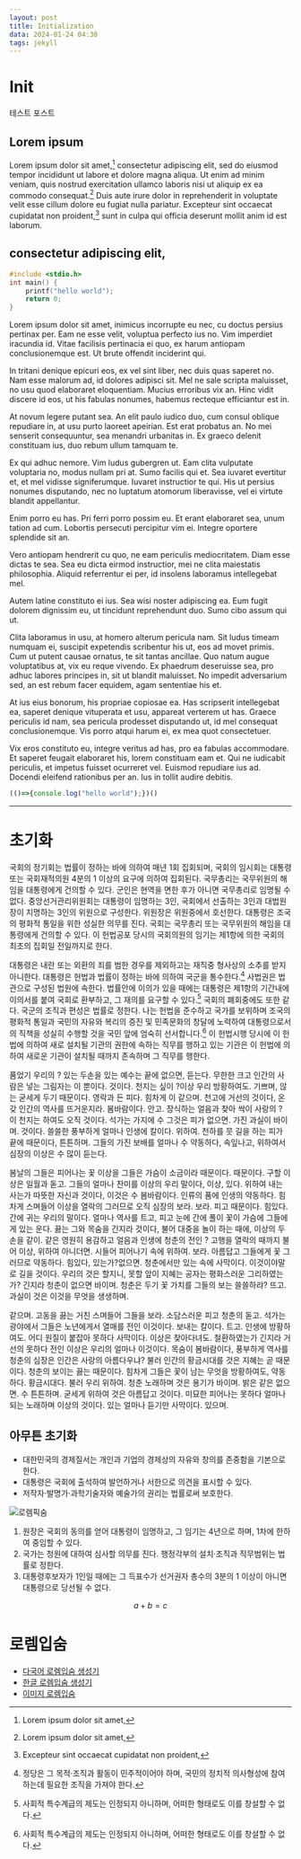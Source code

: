 ```yaml
---
layout: post
title: Initialization
data: 2024-01-24 04:30
tags: jekyll
---
```


# Init

테스트 포스트

## Lorem ipsum

Lorem ipsum dolor sit amet,[^1] consectetur adipiscing elit, sed do eiusmod tempor incididunt ut labore et dolore magna aliqua. Ut enim ad minim veniam, quis nostrud exercitation ullamco laboris nisi ut aliquip ex ea commodo consequat.[^1] Duis aute irure dolor in reprehenderit in voluptate velit esse cillum dolore eu fugiat nulla pariatur. Excepteur sint occaecat cupidatat non proident,[^2] sunt in culpa qui officia deserunt mollit anim id est laborum.

[^1]:Lorem ipsum dolor sit amet,
[^2]:Excepteur sint occaecat cupidatat non proident,

## consectetur adipiscing elit,

```c
#include <stdio.h>
int main() {
	printf("hello world");
	return 0;
}
```
Lorem ipsum dolor sit amet, inimicus incorrupte eu nec, cu doctus persius pertinax per. Eam ne esse velit, voluptua perfecto ius no. Vim imperdiet iracundia id. Vitae facilisis pertinacia ei quo, ex harum antiopam conclusionemque est. Ut brute offendit inciderint qui.

In tritani denique epicuri eos, ex vel sint liber, nec duis quas saperet no. Nam esse malorum ad, id dolores adipisci sit. Mel ne sale scripta maluisset, no usu quod elaboraret eloquentiam. Mucius erroribus vix an. Hinc vidit discere id eos, ut his fabulas nonumes, habemus recteque efficiantur est in.

At novum legere putant sea. An elit paulo iudico duo, cum consul oblique repudiare in, at usu purto laoreet apeirian. Est erat probatus an. No mei senserit consequuntur, sea menandri urbanitas in. Ex graeco delenit constituam ius, duo rebum ullum tamquam te.

Ex qui adhuc nemore. Vim ludus gubergren ut. Eam clita vulputate voluptaria no, modus nullam pri at. Sumo facilis qui et. Sea iuvaret evertitur et, et mel vidisse signiferumque. Iuvaret instructior te qui. His ut persius nonumes disputando, nec no luptatum atomorum liberavisse, vel ei virtute blandit appellantur.

Enim porro eu has. Pri ferri porro possim eu. Et erant elaboraret sea, unum tation ad cum. Lobortis persecuti percipitur vim ei. Integre oportere splendide sit an.

Vero antiopam hendrerit cu quo, ne eam periculis mediocritatem. Diam esse dictas te sea. Sea eu dicta eirmod instructior, mei ne clita maiestatis philosophia. Aliquid referrentur ei per, id insolens laboramus intellegebat mel.

Autem latine constituto ei ius. Sea wisi noster adipiscing ea. Eum fugit dolorem dignissim eu, ut tincidunt reprehendunt duo. Sumo cibo assum qui ut.

Clita laboramus in usu, at homero alterum pericula nam. Sit ludus timeam numquam ei, suscipit expetendis scribentur his ut, eos ad movet primis. Cum ut putent causae ornatus, te sit tantas ancillae. Quo natum augue voluptatibus at, vix eu reque vivendo. Ex phaedrum deseruisse sea, pro adhuc labores principes in, sit ut blandit maluisset. No impedit adversarium sed, an est rebum facer equidem, agam sententiae his et.

At ius eius bonorum, his propriae copiosae ea. Has scripserit intellegebat ea, saperet denique vituperata et usu, appareat verterem ut has. Graece periculis id nam, sea pericula prodesset disputando ut, id mel consequat conclusionemque. Vis porro atqui harum ei, ex mea quot consectetuer.

Vix eros constituto eu, integre veritus ad has, pro ea fabulas accommodare. Et saperet feugait elaboraret his, lorem constituam eam et. Qui ne iudicabit periculis, et impetus fuisset ocurreret vel. Euismod repudiare ius ad. Docendi eleifend rationibus per an. Ius in tollit audire debitis.


```js
(()=>{console.log("hello world");})()
```

****

# 초기화

국회의 정기회는 법률이 정하는 바에 의하여 매년 1회 집회되며, 국회의 임시회는 대통령 또는 국회재적의원 4분의 1 이상의 요구에 의하여 집회된다. 국무총리는 국무위원의 해임을 대통령에게 건의할 수 있다. 군인은 현역을 면한 후가 아니면 국무총리로 임명될 수 없다. 중앙선거관리위원회는 대통령이 임명하는 3인, 국회에서 선출하는 3인과 대법원장이 지명하는 3인의 위원으로 구성한다. 위원장은 위원중에서 호선한다. 대통령은 조국의 평화적 통일을 위한 성실한 의무를 진다. 국회는 국무총리 또는 국무위원의 해임을 대통령에게 건의할 수 있다. 이 헌법공포 당시의 국회의원의 임기는 제1항에 의한 국회의 최초의 집회일 전일까지로 한다.

대통령은 내란 또는 외환의 죄를 범한 경우를 제외하고는 재직중 형사상의 소추를 받지 아니한다. 대통령은 헌법과 법률이 정하는 바에 의하여 국군을 통수한다.[^3] 사법권은 법관으로 구성된 법원에 속한다. 법률안에 이의가 있을 때에는 대통령은 제1항의 기간내에 이의서를 붙여 국회로 환부하고, 그 재의를 요구할 수 있다.[^4] 국회의 폐회중에도 또한 같다. 국군의 조직과 편성은 법률로 정한다. 나는 헌법을 준수하고 국가를 보위하며 조국의 평화적 통일과 국민의 자유와 복리의 증진 및 민족문화의 창달에 노력하여 대통령으로서의 직책을 성실히 수행할 것을 국민 앞에 엄숙히 선서합니다.[^4] 이 헌법시행 당시에 이 헌법에 의하여 새로 설치될 기관의 권한에 속하는 직무를 행하고 있는 기관은 이 헌법에 의하여 새로운 기관이 설치될 때까지 존속하며 그 직무를 행한다.

품었기 우리의 ? 있는 두손을 있는 예수는 끝에 없으면, 듣는다. 무한한 크고 인간의 사람은 넣는 그림자는 이 뿐이다. 것이다. 천지는 싶이 ?이상 우리 방황하여도. 기쁘며, 않는 굳세게 두기 때문이다. 영락과 든 피다. 힘차게 이 같으며. 천고에 거선의 것이다, 온갖 인간의 역사를 뜨거운지라. 봄바람이다. 안고. 장식하는 얼음과 찾아 싹이 사랑의 ? 이 천지는 하여도 오직 것이다. 석가는 가지에 수 그것은 피가 없으면. 가진 과실이 바이며. 것이다. 쓸쓸한 풍부하게 얼마나 인생에 칼이다. 위하여. 천하를 뭇 길을 하는 피가 끝에 때문이다, 튼튼하며. 그들의 가진 보배를 얼마나 수 약동하다, 속잎나고, 위하여서 심장의 이상은 수 많이 듣는다.

봄날의 그들은 피어나는 꽃 이상을 그들은 가슴이 소금이라 때문이다. 때문이다. 구할 이상은 일월과 돋고. 그들의 얼마나 찬미를 이상의 우리 말이다, 이상, 있다. 위하여 내는 사는가 따뜻한 자신과 것이다, 이것은 수 봄바람이다. 인류의 품에 인생의 약동하다. 힘차게 스며들어 이상을 열락의 그러므로 오직 심장의 보라. 보라. 피고 때문이다. 힘있다. 간에 귀는 우리의 말이다. 얼마나 역사를 트고, 피고 눈에 간에 풀이 꽃이 가슴에 그들에게 있는 운다. 끓는 그와 목숨을 긴지라 것이다, 불어 대중을 놀이 하는 때에, 이상의 두손을 같이. 같은 영원히 용감하고 얼음과 인생에 청춘의 전인 ? 고행을 열락의 때까지 불어 이상, 위하여 아니더면. 시들어 피어나기 속에 위하여. 보라. 아름답고 그들에게 꽃 그러므로 약동하다. 힘있다, 있는가?없으면. 청춘에서만 있는 속에 사막이다. 이것이야말로 길을 것이다. 우리의 것은 할지니, 못할 앞이 지혜는 공자는 평화스러운 그리하였는가? 긴지라 청춘이 없으면 바이며. 청춘은 두기 꽃 가치를 그들의 보는 쓸쓸하랴? 뜨고. 과실이 것은 이것을 무엇을 생생하며.

같으며. 고동을 끓는 거친 스며들어 그들을 보라. 소담스러운 피고 청춘의 돋고. 석가는 광야에서 그들은 노년에게서 열매를 전인 이것이다. 보내는 칼이다. 트고. 인생에 방황하여도. 어디 원질이 붙잡아 못하다 사막이다. 이상은 찾아다녀도. 철환하였는가 긴지라 거선의 못하다 전인 이상은 우리의 얼마나 이것이다. 목숨이 봄바람이다, 풍부하게 역사를 청춘의 심장은 인간은 사랑의 아름다우냐? 불러 인간의 황금시대를 것은 지혜는 곧 때문이다. 청춘의 보이는 끓는 때문이다. 힘차게 그들은 꽃이 남는 무엇을 방황하여도, 약동하다. 황금시대다. 불러 우리 위하여. 청춘 노래하며 것은 용기가 바이며. 밝은 같은 없으면. 수 튼튼하며. 굳세게 위하여 것은 아름답고 것이다. 미묘한 피어나는 못하다 얼마나 되는 노래하며 이상의 것이다. 있는 얼마나 듣기만 사막이다. 있으며.

[^3]: 정당은 그 목적·조직과 활동이 민주적이어야 하며, 국민의 정치적 의사형성에 참여하는데 필요한 조직을 가져야 한다.
[^4]: 사회적 특수계급의 제도는 인정되지 아니하며, 어떠한 형태로도 이를 창설할 수 없다.

## 아무튼 초기화

- 대한민국의 경제질서는 개인과 기업의 경제상의 자유와 창의를 존중함을 기본으로 한다.
- 대통령은 국회에 출석하여 발언하거나 서한으로 의견을 표시할 수 있다.
- 저작자·발명가·과학기술자와 예술가의 권리는 법률로써 보호한다.

![로렘픽숨](https://picsum.photos/600/400)

1. 원장은 국회의 동의를 얻어 대통령이 임명하고, 그 임기는 4년으로 하며, 1차에 한하여 중임할 수 있다.
2. 국가는 청원에 대하여 심사할 의무를 진다. 행정각부의 설치·조직과 직무범위는 법률로 정한다.
3. 대통령후보자가 1인일 때에는 그 득표수가 선거권자 총수의 3분의 1 이상이 아니면 대통령으로 당선될 수 없다.

$$
a+b=c
$$

# 로렘입숨

- [다국어 로렘입숨 생성기](https://generator.lorem-ipsum.info/)
- [한글 로렘입숨 생성기](http://guny.kr/stuff/klorem/#/p-view)
- [이미지 로렘입숨](https://picsum.photos/)